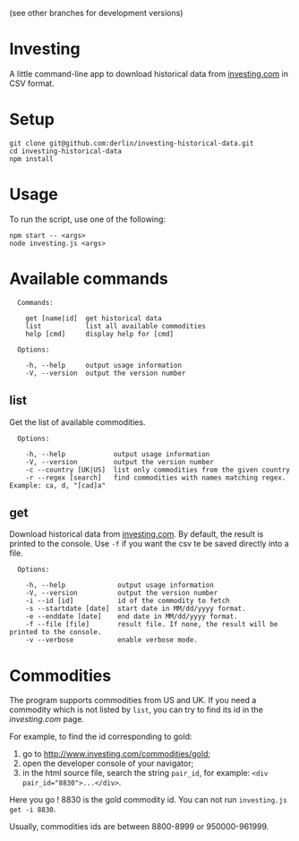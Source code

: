 (see other branches for development versions)

# Investing

A little command-line app to download historical data from [investing.com](http://www.investing.com/) in CSV format.

# Setup

```
git clone git@github.com:derlin/investing-historical-data.git
cd investing-historical-data
npm install
```

# Usage 

To run the script,  use one of the following:
```
npm start -- <args>
node investing.js <args>
``` 


# Available commands


      Commands:
      
        get [name|id]  get historical data
        list           list all available commodities
        help [cmd]     display help for [cmd]
      
      Options:
      
        -h, --help     output usage information
        -V, --version  output the version number


## list

Get the list of available commodities.

      Options:
      
        -h, --help            output usage information
        -V, --version         output the version number
        -c --country [UK|US]  list only commodities from the given country
        -r --regex [search]   find commodities with names matching regex. Example: ca, d, "[cad]a"


## get 

Download historical data from [investing.com](http://www.investing.com/). By default, the result is printed to the console. Use `-f` if you want the csv te be saved directly into a file.

      Options:
      
        -h, --help             output usage information
        -V, --version          output the version number
        -i --id [id]           id of the commodity to fetch
        -s --startdate [date]  start date in MM/dd/yyyy format.
        -e --enddate [date]    end date in MM/dd/yyyy format.
        -f --file [file]       result file. If none, the result will be printed to the console.
        -v --verbose           enable verbose mode.


# Commodities

The program supports commodities from US and UK. If you need a commodity which is not listed by `list`, you can try to find its id in the _investing.com_ page. 

For example, to find the id corresponding to gold:

1. go to http://www.investing.com/commodities/gold;
2. open the developer console of your navigator;
3. in the html source file, search the string `pair_id`, for example: `<div pair_id="8830">...</div>`.

Here you go ! 8830 is the gold commodity id. You can not run `investing.js get -i 8830`.

Usually, commodities ids are between 8800-8999 or 950000-961999. 

